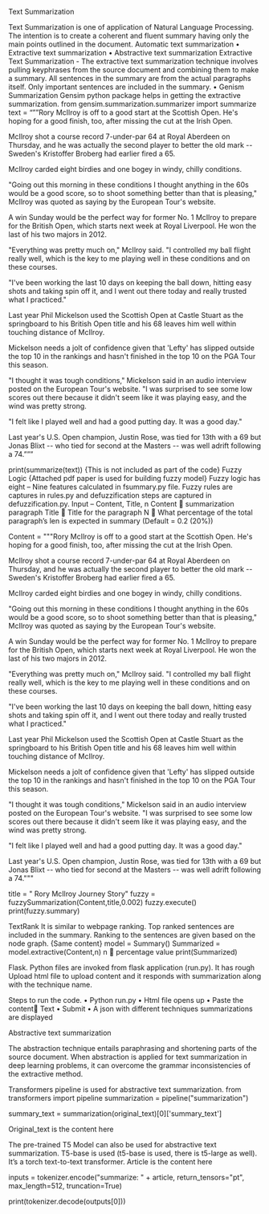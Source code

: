Text Summarization

Text Summarization is one of application of Natural Language Processing. The intention is to create a coherent and fluent summary having only the main points outlined in the document.
Automatic text summarization
•	Extractive text summarization
•	Abstractive text summarization
Extractive Text Summarization - The extractive text summarization technique involves pulling keyphrases from the source document and combining them to make a summary. All sentences in the summary are from the actual paragraphs itself. Only important sentences are included in the summary.
•	Genism Summarization
Gensim python package helps in getting the extractive summarization.
from gensim.summarization.summarizer import summarize
text = “””Rory McIlroy is off to a good start at the Scottish Open. He's hoping for a good finish, too, after missing the cut at the Irish Open.

McIlroy shot a course record 7-under-par 64 at Royal Aberdeen on Thursday, and he was actually the second player to better the old mark -- Sweden's Kristoffer Broberg had earlier fired a 65.

McIlroy carded eight birdies and one bogey in windy, chilly conditions.

"Going out this morning in these conditions I thought anything in the 60s would be a good score, so to shoot something better than that is pleasing," McIlroy was quoted as saying by the European Tour's website.

A win Sunday would be the perfect way for former No. 1 McIlroy to prepare for the British Open, which starts next week at Royal Liverpool. He won the last of his two majors in 2012.

"Everything was pretty much on," McIlroy said. "I controlled my ball flight really well, which is the key to me playing well in these conditions and on these courses.

"I've been working the last 10 days on keeping the ball down, hitting easy shots and taking spin off it, and I went out there today and really trusted what I practiced."

Last year Phil Mickelson used the Scottish Open at Castle Stuart as the springboard to his British Open title and his 68 leaves him well within touching distance of McIlroy.

Mickelson needs a jolt of confidence given that 'Lefty' has slipped outside the top 10 in the rankings and hasn't finished in the top 10 on the PGA Tour this season.

"I thought it was tough conditions," Mickelson said in an audio interview posted on the European Tour's website. "I was surprised to see some low scores out there because it didn't seem like it was playing easy, and the wind was pretty strong.

"I felt like I played well and had a good putting day. It was a good day."

Last year's U.S. Open champion, Justin Rose, was tied for 13th with a 69 but Jonas Blixt -- who tied for second at the Masters -- was well adrift following a 74.”””

print(summarize(text))
{This is not included as part of the code}
Fuzzy Logic
{Attached pdf paper is used for building fuzzy model}
Fuzzy logic has eight – Nine features calculated in fsummary.py file. Fuzzy rules are captures in rules.py and defuzzification steps are captured in defuzzification.py.
Input – Content, Title, n
Content  summarization paragraph
Title  Title for the paragraph
N  What percentage of the total paragraph’s len is expected in summary (Default = 0.2 (20%))
        
Content = """Rory McIlroy is off to a good start at the Scottish Open. He's hoping for a good finish, too, after missing the cut at the Irish Open.

McIlroy shot a course record 7-under-par 64 at Royal Aberdeen on Thursday, and he was actually the second player to better the old mark -- Sweden's Kristoffer Broberg had earlier fired a 65.

McIlroy carded eight birdies and one bogey in windy, chilly conditions.

"Going out this morning in these conditions I thought anything in the 60s would be a good score, so to shoot something better than that is pleasing," McIlroy was quoted as saying by the European Tour's website.

A win Sunday would be the perfect way for former No. 1 McIlroy to prepare for the British Open, which starts next week at Royal Liverpool. He won the last of his two majors in 2012.

"Everything was pretty much on," McIlroy said. "I controlled my ball flight really well, which is the key to me playing well in these conditions and on these courses.

"I've been working the last 10 days on keeping the ball down, hitting easy shots and taking spin off it, and I went out there today and really trusted what I practiced."

Last year Phil Mickelson used the Scottish Open at Castle Stuart as the springboard to his British Open title and his 68 leaves him well within touching distance of McIlroy.

Mickelson needs a jolt of confidence given that 'Lefty' has slipped outside the top 10 in the rankings and hasn't finished in the top 10 on the PGA Tour this season.

"I thought it was tough conditions," Mickelson said in an audio interview posted on the European Tour's website. "I was surprised to see some low scores out there because it didn't seem like it was playing easy, and the wind was pretty strong.

"I felt like I played well and had a good putting day. It was a good day."

Last year's U.S. Open champion, Justin Rose, was tied for 13th with a 69 but Jonas Blixt -- who tied for second at the Masters -- was well adrift following a 74."""

title = " Rory McIlroy Journey Story"
fuzzy = fuzzySummarization(Content,title,0.002)
fuzzy.execute()
print(fuzzy.summary)

TextRank
It is similar to webpage ranking. Top ranked sentences are included in the summary. Ranking to the sentences are given based on the node graph.
{Same content}
model = Summary()
Summarized = model.extractive(Content,n)
n  percentage value
print(Summarized)

Flask.
Python files are invoked from flask application (run.py). It has rough Upload html file to upload content and it responds with summarization along with the technique name.

Steps to run the code.
•	Python run.py
•	Html file opens up
•	Paste the content Text
•	Submit
•	A json with different techniques summarizations are displayed

Abstractive text summarization

The abstraction technique entails paraphrasing and shortening parts of the source document. When abstraction is applied for text summarization in deep learning problems, it can overcome the grammar inconsistencies of the extractive method.

Transformers pipeline is used for abstractive text summarization. 
from transformers import pipeline
summarization = pipeline("summarization")

summary_text = summarization(original_text)[0]['summary_text']

Original_text is the content here

The pre-trained T5 Model can also be used for abstractive text summarization. T5-base is used (t5-base is used, there is t5-large as well). It’s a torch text-to-text transformer.
Article is the content here

inputs = tokenizer.encode("summarize: " + article, return_tensors="pt", max_length=512, truncation=True)

print(tokenizer.decode(outputs[0]))





